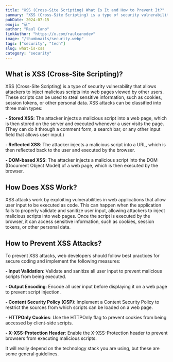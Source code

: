 ```yaml
---
title: "XSS (Cross-Site Scripting) What Is It and How to Prevent It?"
summary: "XSS (Cross-Site Scripting) is a type of security vulnerability that allows attackers to inject malicious scripts into web pages viewed by other users."
pubDate: 2024-07-15
emoji: "💻"
author: "Raul Cano"
linkAuthor: "https://x.com/raulcanodev"
image: "/thumbnails/security.webp"
tags: ["security", "tech"]
slug: what-is-xss
category: "security"
---
```


## What is XSS (Cross-Site Scripting)?

XSS (Cross-Site Scripting) is a type of security vulnerability that allows attackers to inject malicious scripts into web pages viewed by other users. These scripts can be used to steal sensitive information, such as cookies, session tokens, or other personal data. XSS attacks can be classified into three main types:

**- Stored XSS**: The attacker injects a malicious script into a web page, which is then stored on the server and executed whenever a user visits the page. (They can do it through a comment form, a search bar, or any other input field that allows user input.)

**- Reflected XSS**: The attacker injects a malicious script into a URL, which is then reflected back to the user and executed by the browser.

**- DOM-based XSS**: The attacker injects a malicious script into the DOM (Document Object Model) of a web page, which is then executed by the browser.

## How Does XSS Work?

XSS attacks work by exploiting vulnerabilities in web applications that allow user input to be executed as code. This can happen when the application fails to properly validate and sanitize user input, allowing attackers to inject malicious scripts into web pages. Once the script is executed by the browser, it can access sensitive information, such as cookies, session tokens, or other personal data.

## How to Prevent XSS Attacks?

To prevent XSS attacks, web developers should follow best practices for secure coding and implement the following measures:

**- Input Validation**: Validate and sanitize all user input to prevent malicious scripts from being executed.

**- Output Encoding**: Encode all user input before displaying it on a web page to prevent script injection.

**- Content Security Policy (CSP)**: Implement a Content Security Policy to restrict the sources from which scripts can be loaded on a web page.

**- HTTPOnly Cookies**: Use the HTTPOnly flag to prevent cookies from being accessed by client-side scripts.

**- X-XSS-Protection Header**: Enable the X-XSS-Protection header to prevent browsers from executing malicious scripts.


It will really depend on the technology stack you are using, but these are some general guidelines.

